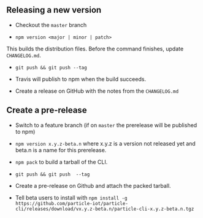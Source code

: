 ## Releasing a new version

- Checkout the `master` branch

- `npm version <major | minor | patch>`

This builds the distribution files.  Before the command finishes, update
`CHANGELOG.md`.

- `git push && git push --tag`

- Travis will publish to npm when the build succeeds.

- Create a release on GitHub with the notes from the `CHANGELOG.md`

## Create a pre-release

- Switch to a feature branch (if on `master` the prerelease will be published to npm)

- `npm version x.y.z-beta.n` where x.y.z is a version not released yet
and beta.n is a name for this prerelease.

- `npm pack` to build a tarball of the CLI.

- `git push && git push  --tag`

- Create a pre-release on Github and attach the packed tarball.

- Tell beta users to install with
`npm install -g https://github.com/particle-iot/particle-cli/releases/download/vx.y.z-beta.n/particle-cli-x.y.z-beta.n.tgz`

